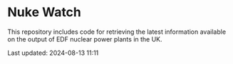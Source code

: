 # Nuke Watch

This repository includes code for retrieving the latest information available on the output of EDF nuclear power plants in the UK.

Last updated: 2024-08-13 11:11